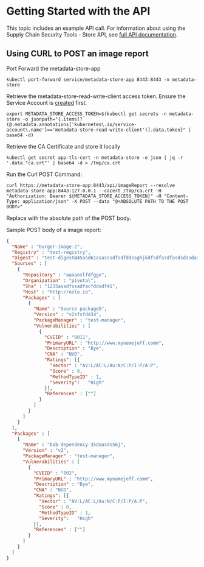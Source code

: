 # Getting Started with the API

This topic includes an example API call. For information about using the Supply Chain Security Tools - Store API, see [full API documentation](api.md).

## Using CURL to POST an image report

Port Forward the metadata-store-app

`kubectl port-forward service/metadata-store-app 8443:8443 -n metadata-store`

Retrieve the metadata-store-read-write-client access token. Ensure the Service Account is [created](create_service_account_access_token.md) first.

`export METADATA_STORE_ACCESS_TOKEN=$(kubectl get secrets -n metadata-store -o jsonpath="{.items[?(@.metadata.annotations['kubernetes\.io/service-account\.name']=='metadata-store-read-write-client')].data.token}" | base64 -d)`

Retrieve the CA Certificate and store it locally

`kubectl get secret app-tls-cert -n metadata-store -o json | jq -r '.data."ca.crt"' | base64 -d > /tmp/ca.crt`

Run the Curl POST Command:

`curl https://metadata-store-app:8443/api/imageReport --resolve metadata-store-app:8443:127.0.0.1 --cacert /tmp/ca.crt -H "Authorization: Bearer ${METADATA_STORE_ACCESS_TOKEN}" -H "Content-Type: application/json" -X POST --data "@<ABSOLUTE PATH TO THE POST BODY>"`

Replace <ABSOLUTE PATH TO THE POST BODY> with the absolute path of the POST body.

Sample POST body of a image report:
```json
{
  "Name" : "burger-image-2",
  "Registry" : "test-registry",
  "Digest" : "test-digest@45asd61asasssdfsdfddssghjkdfsdfasdfasdsdasdassdfghjddasfddfsadfadfgfshdasdfsdfsdfsdasdsdfsdfadsdassdfdasdfaasdsdfsddfsdasgsasddffdgfdasddfgdfssdfakasdasdasdsdasddasdsd23",
  "Sources" : [
    {
      "Repository" : "aaaaoslfdfggo",
      "Organization" : "pivotal",
      "Sha" : "1235assdfssadfacfddxdf41",
      "Host" : "http://oslo.io",
      "Packages" : [
        {
          "Name" : "Source package5",
          "Version" : "v2sfsfdd34",
          "PackageManager" : "test-manager",
          "Vulnerabilities" : [
            {
              "CVEID" : "0011",
              "PrimaryURL" : "http://www.mynamejeff.comm",
              "Description" : "Bye",
              "CNA" : "NVD",
              "Ratings": [{
                "Vector" : "AV:L/AC:L/Au:N/C:P/I:P/A:P",
                "Score" : 0,
                "MethodTypeID" : 1,
                "Severity":   "High"
              }],
              "References" : [""]
            }
          ]
        }
      ]
    }
  ],
  "Packages" : [
    {
      "Name" : "bob-dependency-35daasds56j",
      "Version" : "v2",
      "PackageManager" : "test-manager",
      "Vulnerabilities" : [
        {
          "CVEID" : "002",
          "PrimaryURL" : "http://www.mynamejeff.comm",
          "Description" : "Bye",
          "CNA" : "NVD",
          "Ratings": [{
            "Vector" : "AV:L/AC:L/Au:N/C:P/I:P/A:P",
            "Score" : 0,
            "MethodTypeID" : 1,
            "Severity":   "High"
          }],
          "References" : [""]
        }
      ]
    }
  ]
}
```
